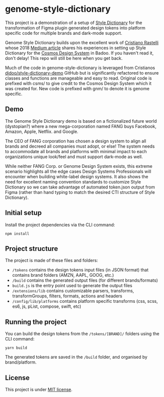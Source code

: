 # genome-style-dictionary
This project is a demonstration of a setup of [Style Dictionary](https://github.com/amzn/style-dictionary) for the transformation of Figma plugin generated design tokens into platform specific code for multiple brands and dark-mode support.

Genome Style Dictionary builds upon the excellent work of [Cristiano Rastelli](https://medium.com/@didoo) whose 2018 [Medium article](https://medium.com/@didoo/how-to-manage-your-design-tokens-with-style-dictionary-98c795b938aa) shares his experiences in setting up Style Dictionary for the [Cosmos Design System](http://medium.com/badoo-developers/from-zero-to-cosmos-part-1-2d080fe35bf2) in Badoo. If you haven't read it, don't delay! This repo will still be here when you get back.

Much of the code in genome-style-dictionary is leveraged from Cristianos [didoo/style-dictionary-demo](https://github.com/didoo/style-dictionary-demo) GitHub but is significantly refactored to ensure classes and functions are manageable and easy to read. Original code is prefixed with csms/ to give credit to the Cosmos Design System which it was created for. New code is prefixed with gnm/ to denote it is genome specific.

## Demo
The Genome Style Dictionary demo is based on a fictionalized future world (dystopian?) where a new mega-corporation named FANG buys Facebook, Amazon, Apple, Netflix. and Google. 

The CEO of FANG corporation has chosen a design system to align all brands and decreed all companies must adopt, or else! The system needs to accommodate all brands and platforms with minimal impact to each organizations unique look/feel and must support dark-mode as well.

While neither FANG Corp. or Genome Design System exists, this extreme scenario highlights all the edge cases Design Systems Professionals will encounter when building white-label design systems. It also shows the need for excellent naming convention standards to customize Style Dictionary so we can take advantage of automated token.json output from Figma (rather than hand typing to match the desired CTI structure of Style Dictionary).


## Initial setup
Install the project dependencies via the CLI command:

```
npm install
```

## Project structure
The project is made of these files and folders:

* `/tokens` contains the design tokens input files (in JSON format) that contains brand folders (AMZN, AAPL, GOOG, etc.)
* `/build` contains the generated output files (for different brands/formats)
* `build.js` is the entry point used to generate the output files
* `/extensions/lib` contains customizable parsers, transforms, transformGroups, filters, formats, actions and headers
* `/config/lib/platforms` contains platform specific transforms (css, scss, es6, js, pList, compose, swift, etc)


## Running the project
You can build the design tokens from the `/tokens/[BRAND]/` folders using the CLI command:

```
yarn build
```

The generated tokens are saved in the `/build` folder, and organised by brand/platform.

## License

This project is under [MIT license](https://github.com/didoo/style-dictionary-demo/blob/master/LICENSE).

